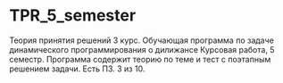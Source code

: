 # TPR_5_semester
Теория принятия решений 3 курс. Обучающая программа по задаче динамического программирования о дилижансе
Курсовая работа, 5 семестр. 
Программа содержит теорию по теме и тест с поэтапным решением задачи.
Есть ПЗ.
3 из 10.
